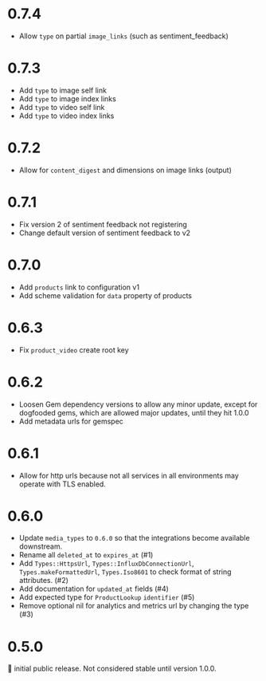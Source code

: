# 0.7.4

- Allow `type` on partial `image_links` (such as sentiment_feedback)

# 0.7.3

- Add `type` to image self link
- Add `type` to image index links
- Add `type` to video self link
- Add `type` to video index links

# 0.7.2

- Allow for `content_digest` and dimensions on image links (output)

# 0.7.1

- Fix version 2 of sentiment feedback not registering
- Change default version of sentiment feedback to v2

# 0.7.0

- Add `products` link to configuration v1
- Add scheme validation for `data` property of products

# 0.6.3

- Fix `product_video` create root key

# 0.6.2

- Loosen Gem dependency versions to allow any minor update, except for dogfooded gems, which are allowed major updates, until they hit 1.0.0
- Add metadata urls for gemspec

# 0.6.1

- Allow for http urls because not all services in all environments may operate with TLS enabled.

# 0.6.0

- Update `media_types` to `0.6.0` so that the integrations become available downstream.
- Rename all `deleted_at` to `expires_at` (#1)
- Add `Types::HttpsUrl`, `Types::InfluxDbConnectionUrl`, `Types.makeFormattedUrl`, `Types.Iso8601` to check format of string attributes. (#2)
- Add documentation for `updated_at` fields (#4)
- Add expected type for `ProductLookup` `identifier` (#5)
- Remove optional nil for analytics and metrics url by changing the type (#3)

# 0.5.0

:baby: initial public release. Not considered stable until version 1.0.0.
